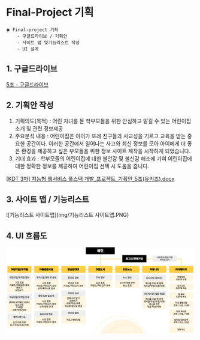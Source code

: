# Final-Project 기획

~~~
🍀 Final-project 기획
	- 구글드라이브 / 기획안
	- 사이트 맵 및기능리스트 작성
	- UI 설계
~~~



## 1. 구글드라이브

[5조 - 구글드라이브](https://drive.google.com/drive/folders/1z34KpBCallUG0NHJ0ShyVxjQFIpaSjHe)



## 2. 기획안 작성

1. 기획의도(목적) : 어린 자녀를 둔 학부모들을 위한 안심하고 맡길 수 있는 어린이집 소개 및 관련 정보제공
2. 주요분석 내용 : 어린이집은 아이가 또래 친구들과 사교성을 기르고 교육을 받는 중요한 공간이다. 이러한 공간에서 일어나는 사고와 최신 정보를 모아 아이에게 더 좋은 환경을 제공하고 싶은 부모들을 위한 정보 사이트 제작을 시작하게 되었습니다.
3. 기대 효과 : 학부모들의 어린이집에 대한 불안감 및 불신감 해소에 기여 어린이집에 대한 정확한 정보를 제공하여 어린이집 선택 시 도움을 줍니다.

[[KDT 3차] 지능형 웹서비스 풀스택 개발_프로젝트_기획안_5조(유키즈).docx](project/%5BKDT%203차%5D%20지능형%20웹서비스%20풀스택%20개발_프로젝트_기획안_5조(유키즈).docx)



## 3. 사이트 맵 / 기능리스트

![기능리스트 사이트맵](img/기능리스트 사이트맵.PNG)



## 4. UI 흐름도

![UI흐름도](img/UI흐름도.PNG)
